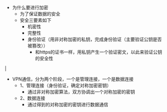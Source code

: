 - 为什么要进行加密
  - 为了保证数据的安全
  - 安全三要素如下
    - 机密性
    - 完整性
    - 身份验证（用非对称加密的私钥，完成身份验证（主要验证公钥是否被篡改））
      - 和https的证书一样，用私钥产生一个验证密文，以此来验证公钥的安全性

|
- VPN通信，分为两个阶段，一个是管理连接，一个是数据连接
  - 1、管理连接（身份验证，确定对称加密密钥）
    - 通过非对称加密算法，双方协调出一个对称加密的密钥
  - 2、数据连接
    - 通过得到的对称加密的密钥进行数据通信